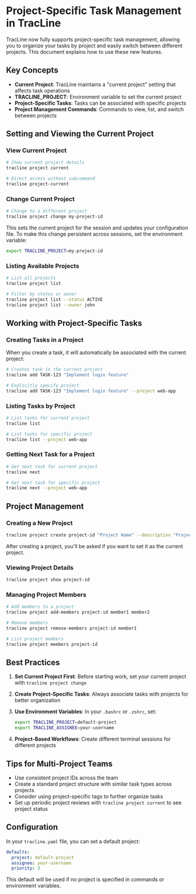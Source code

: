 # Project-Specific Task Management in TracLine

TracLine now fully supports project-specific task management, allowing you to organize your tasks by project and easily switch between different projects. This document explains how to use these new features.

## Key Concepts

- **Current Project**: TracLine maintains a "current project" setting that affects task operations
- **TRACLINE_PROJECT**: Environment variable to set the current project
- **Project-Specific Tasks**: Tasks can be associated with specific projects
- **Project Management Commands**: Commands to view, list, and switch between projects

## Setting and Viewing the Current Project

### View Current Project

```bash
# Show current project details
tracline project current

# Direct access without subcommand
tracline project-current
```

### Change Current Project

```bash
# Change to a different project
tracline project change my-project-id
```

This sets the current project for the session and updates your configuration file. To make this change persistent across sessions, set the environment variable:

```bash
export TRACLINE_PROJECT=my-project-id
```

### Listing Available Projects

```bash
# List all projects
tracline project list

# Filter by status or owner
tracline project list --status ACTIVE
tracline project list --owner john
```

## Working with Project-Specific Tasks

### Creating Tasks in a Project

When you create a task, it will automatically be associated with the current project:

```bash
# Creates task in the current project
tracline add TASK-123 "Implement login feature"

# Explicitly specify project
tracline add TASK-123 "Implement login feature" --project web-app
```

### Listing Tasks by Project

```bash
# List tasks for current project
tracline list

# List tasks for specific project
tracline list --project web-app
```

### Getting Next Task for a Project

```bash
# Get next task for current project
tracline next

# Get next task for specific project
tracline next --project web-app
```

## Project Management

### Creating a New Project

```bash
tracline project create project-id "Project Name" --description "Project description"
```

After creating a project, you'll be asked if you want to set it as the current project.

### Viewing Project Details

```bash
tracline project show project-id
```

### Managing Project Members

```bash
# Add members to a project
tracline project add-members project-id member1 member2

# Remove members
tracline project remove-members project-id member1

# List project members
tracline project members project-id
```

## Best Practices

1. **Set Current Project First**: Before starting work, set your current project with `tracline project change`

2. **Create Project-Specific Tasks**: Always associate tasks with projects for better organization

3. **Use Environment Variables**: In your `.bashrc` or `.zshrc`, set:
   ```bash
   export TRACLINE_PROJECT=default-project
   export TRACLINE_ASSIGNEE=your-username
   ```

4. **Project-Based Workflows**: Create different terminal sessions for different projects

## Tips for Multi-Project Teams

- Use consistent project IDs across the team
- Create a standard project structure with similar task types across projects
- Consider using project-specific tags to further organize tasks
- Set up periodic project reviews with `tracline project current` to see project status

## Configuration

In your `tracline.yaml` file, you can set a default project:

```yaml
defaults:
  project: default-project
  assignee: your-username
  priority: 3
```

This default will be used if no project is specified in commands or environment variables.